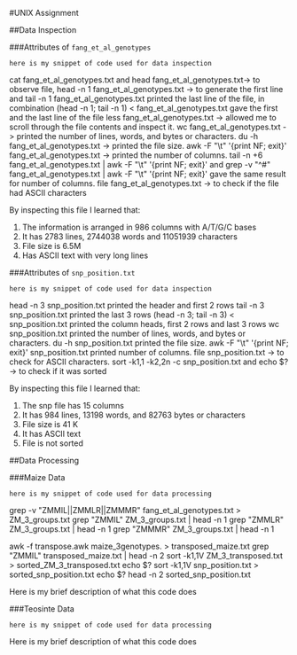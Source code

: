 #UNIX Assignment

##Data Inspection

###Attributes of `fang_et_al_genotypes`
```
here is my snippet of code used for data inspection
```
cat fang_et_al_genotypes.txt  and head fang_et_al_genotypes.txt-> to observe file, head -n 1 fang_et_al_genotypes.txt -> to generate the first line and tail -n 1 fang_et_al_genotypes.txt printed the last line of the file, in combination (head -n 1; tail -n 1) < fang_et_al_genotypes.txt gave the first and the last line of the file
less fang_et_al_genotypes.txt -> allowed me to scroll through the file contents and inspect it. 
wc fang_et_al_genotypes.txt -> printed the number of lines, words, and bytes or characters. 
du -h fang_et_al_genotypes.txt -> printed the file size. 
awk -F "\t" '{print NF; exit}' fang_et_al_genotypes.txt -> printed the number of columns.
tail -n +6 fang_et_al_genotypes.txt | awk -F "\t" '{print NF; exit}' and  grep -v "^#" fang_et_al_genotypes.txt | awk -F "\t" '{print NF; exit}' gave the same result for number of columns.
file fang_et_al_genotypes.txt -> to check if the file had ASCII characters

By inspecting this file I learned that:

1. The information is arranged in 986 columns with A/T/G/C bases
2. It has 2783 lines, 2744038 words and 11051939 characters
3. File size is 6.5M
4. Has ASCII text with very long lines

###Attributes of `snp_position.txt`

```
here is my snippet of code used for data inspection
```
head -n 3 snp_position.txt printed the header and first 2 rows 
tail -n 3 snp_position.txt printed the last 3 rows
(head -n 3; tail -n 3) < snp_position.txt printed the column heads, first 2 rows and last 3 rows
wc snp_position.txt printed the number of lines, words, and bytes or characters.
du -h snp_position.txt printed the file size.
awk -F "\t" '{print NF; exit}' snp_position.txt printed number of columns.
file snp_position.txt -> to check for ASCII characters.
sort -k1,1 -k2,2n -c snp_position.txt and echo $? -> to check if it was sorted

By inspecting this file I learned that:

1. The snp file has 15 columns
2. It has 984 lines, 13198 words, and 82763 bytes or characters
3. File size is 41 K
4. It has ASCII text
5. File is not sorted


##Data Processing

###Maize Data

```
here is my snippet of code used for data processing
```
grep -v "ZMMIL||ZMMLR||ZMMMR" fang_et_al_genotypes.txt > ZM_3_groups.txt
grep "ZMMIL" ZM_3_groups.txt | head -n 1
grep "ZMMLR" ZM_3_groups.txt | head -n 1
grep "ZMMMR" ZM_3_groups.txt | head -n 1

awk -f transpose.awk maize_3genotypes. > transposed_maize.txt
grep "ZMMIL" transposed_maize.txt | head -n 2
sort -k1,1V ZM_3_transposed.txt > sorted_ZM_3_transposed.txt
echo $?
sort -k1,1V snp_position.txt > sorted_snp_position.txt
echo $?
head -n 2 sorted_snp_position.txt

Here is my brief description of what this code does


###Teosinte Data

```
here is my snippet of code used for data processing
```

Here is my brief description of what this code does
